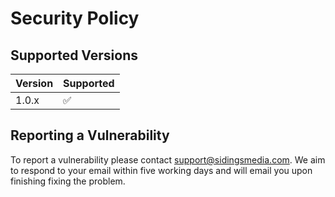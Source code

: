 # Security Policy

## Supported Versions

| Version | Supported          |
| ------- | ------------------ |
| 1.0.x  | :white_check_mark: |

## Reporting a Vulnerability

To report a vulnerability please contact [support@sidingsmedia.com](mailto:contact@sidingsmedia.sytes.net?subject=Vulnerability%20-%20Railway%20Controller). We aim to respond to your email within five working days and will email you upon finishing fixing the problem.
